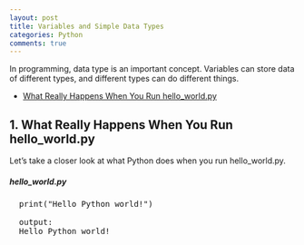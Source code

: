 ```yaml
---
layout: post
title: Variables and Simple Data Types
categories: Python
comments: true
---
```


In programming, data type is an important concept. Variables can store data of different types, and different types can do different things.

<!--continue-->

- [What Really Happens When You Run hello_world.py](#section-1)

## 1. What Really Happens When You Run hello_world.py

Let’s take a closer look at what Python does when you run hello_world.py.

##### **hello_world.py**

<pre>
  print("Hello Python world!") 

  output:
  Hello Python world!
</pre>
